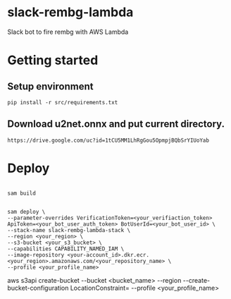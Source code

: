 # slack-rembg-lambda

Slack bot to fire rembg with AWS Lambda

# Getting started

## Setup environment

```
pip install -r src/requirements.txt
```

## Download u2net.onnx and put current directory.

```
https://drive.google.com/uc?id=1tCU5MM1LhRgGou5OpmpjBQbSrYIUoYab
```

# Deploy

```

sam build

```

```

sam deploy \
--parameter-overrides VerificationToken=<your_verifiaction_token> ApiToken=<your_bot_user_auth_token> BotUserId=<your_bot_user_id> \
--stack-name slack-rembg-lambda-stack \
--region <your_region> \
--s3-bucket <your_s3_bucket> \
--capabilities CAPABILITY_NAMED_IAM \
--image-repository <your-account_id>.dkr.ecr.<your_region>.amazonaws.com/<your_repository_name> \
--profile <your_profile_name>

```

aws s3api create-bucket --bucket <bucket_name> --region <region> --create-bucket-configuration LocationConstraint=<region> --profile <your_profile_name>
